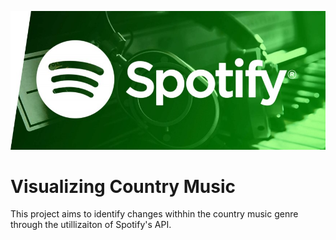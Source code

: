 ![image](./images/Spotify_banner.jpg)
# Visualizing Country Music
This project aims to  identify changes withhin the country music genre through the utillizaiton of Spotify's API.

